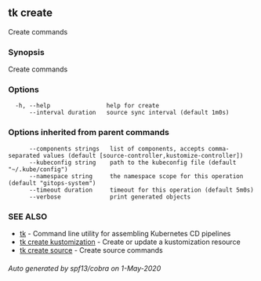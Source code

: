 ## tk create

Create commands

### Synopsis

Create commands

### Options

```
  -h, --help                help for create
      --interval duration   source sync interval (default 1m0s)
```

### Options inherited from parent commands

```
      --components strings   list of components, accepts comma-separated values (default [source-controller,kustomize-controller])
      --kubeconfig string    path to the kubeconfig file (default "~/.kube/config")
      --namespace string     the namespace scope for this operation (default "gitops-system")
      --timeout duration     timeout for this operation (default 5m0s)
      --verbose              print generated objects
```

### SEE ALSO

* [tk](tk.md)	 - Command line utility for assembling Kubernetes CD pipelines
* [tk create kustomization](tk_create_kustomization.md)	 - Create or update a kustomization resource
* [tk create source](tk_create_source.md)	 - Create source commands

###### Auto generated by spf13/cobra on 1-May-2020

